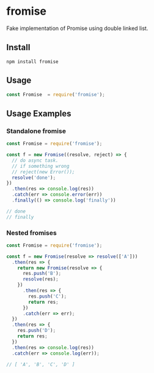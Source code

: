# fromise

Fake implementation of Promise using double linked list.

## Install

`npm install fromise`

## Usage

```js
const Fromise  = require('fromise');
```

## Usage Examples

### Standalone fromise

```js
const Fromise = require('fromise');

const f = new Fromise((resolve, reject) => {
  // do async task.
  // if something wrong
  // reject(new Error());
  resolve('done');
})
  .then(res => console.log(res))
  .catch(err => console.error(err))
  .finally(() => console.log('finally'))

// done
// finally
```

### Nested fromises

```js
const Fromise = require('fromise');

const f = new Fromise(resolve => resolve(['A']))
  .then(res => {
    return new Fromise(resolve => {
      res.push('B');
      resolve(res);
    })
      .then(res => {
        res.push('C');
        return res;
      })
      .catch(err => err);
  })
  .then(res => {
    res.push('D');
    return res;
  })
  .then(res => console.log(res))
  .catch(err => console.log(err));

// [ 'A', 'B', 'C', 'D' ]
```
